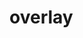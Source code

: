 <!-- generated by markdown-notes-tree -->

# overlay

<!-- optional markdown-notes-tree directory description starts here -->

<!-- optional markdown-notes-tree directory description ends here -->


